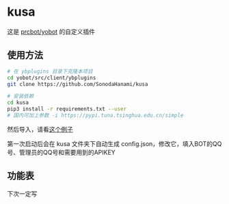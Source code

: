 # kusa
这是 [prcbot/yobot](https://github.com/pcrbot/yobot) 的自定义插件

## 使用方法

```sh
# 在 ybplugins 目录下克隆本项目
cd yobot/src/client/ybplugins
git clone https://github.com/SonodaHanami/kusa

# 安装依赖
cd kusa
pip3 install -r requirements.txt --user
# 国内可加上参数 -i https://pypi.tuna.tsinghua.edu.cn/simple
```

然后导入，请看[这个例子](https://github.com/SonodaHanami/yobot/commit/a64af42dd43cd25ad04b4aabc91d06ad95a16aba)

第一次启动后会在 kusa 文件夹下自动生成 config.json，修改它，填入BOT的QQ号、管理员的QQ号和需要用到的APIKEY

## 功能表
下次一定写